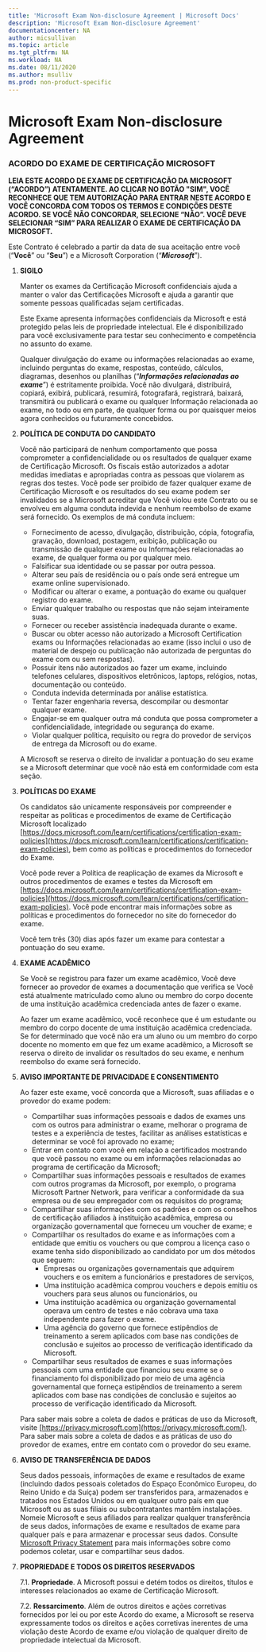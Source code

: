 ```yaml
---
title: 'Microsoft Exam Non-disclosure Agreement | Microsoft Docs'
description: 'Microsoft Exam Non-disclosure Agreement' 
documentationcenter: NA 
author: micsullivan
ms.topic: article
ms.tgt_pltfrm: NA
ms.workload: NA
ms.date: 08/11/2020
ms.author: msulliv
ms.prod: non-product-specific
---
```

# Microsoft Exam Non-disclosure Agreement

### ACORDO DO EXAME DE CERTIFICAÇÃO MICROSOFT

**LEIA ESTE ACORDO DE EXAME DE CERTIFICAÇÃO DA MICROSOFT (“ACORDO”) ATENTAMENTE. AO CLICAR NO BOTÃO "SIM", VOCÊ RECONHECE QUE TEM AUTORIZAÇÃO PARA ENTRAR NESTE ACORDO E VOCÊ CONCORDA COM TODOS OS TERMOS E CONDIÇÕES DESTE ACORDO. SE VOCÊ NÃO CONCORDAR, SELECIONE “NÃO”. VOCÊ DEVE SELECIONAR “SIM” PARA REALIZAR O EXAME DE CERTIFICAÇÃO DA MICROSOFT.**

Este Contrato é celebrado a partir da data de sua aceitação entre você (“**Você**” ou “**Seu**”) e a Microsoft Corporation (“***Microsoft***”).

1. **SIGILO**

    Manter os exames da Certificação Microsoft confidenciais ajuda a manter o valor das Certificações Microsoft e ajuda a garantir que somente pessoas qualificadas sejam certificadas.

    Este Exame apresenta informações confidenciais da Microsoft e está protegido pelas leis de propriedade intelectual. Ele é disponibilizado para você exclusivamente para testar seu conhecimento e competência no assunto do exame.

    Qualquer divulgação do exame ou informações relacionadas ao exame, incluindo perguntas do exame, respostas, conteúdo, cálculos, diagramas, desenhos ou planilhas (“***Informações relacionadas ao exame***”) é estritamente proibida. Você não divulgará, distribuirá, copiará, exibirá, publicará, resumirá, fotografará, registrará, baixará, transmitirá ou publicará o exame ou qualquer Informação relacionada ao exame, no todo ou em parte, de qualquer forma ou por quaisquer meios agora conhecidos ou futuramente concebidos.

2. **POLÍTICA DE CONDUTA DO CANDIDATO**

    Você não participará de nenhum comportamento que possa comprometer a confidencialidade ou os resultados de qualquer exame de Certificação Microsoft. Os fiscais estão autorizados a adotar medidas imediatas e apropriadas contra as pessoas que violarem as regras dos testes. Você pode ser proibido de fazer qualquer exame de Certificação Microsoft e os resultados do seu exame podem ser invalidados se a Microsoft acreditar que Você violou este Contrato ou se envolveu em alguma conduta indevida e nenhum reembolso de exame será fornecido. Os exemplos de má conduta incluem:

    - Fornecimento de acesso, divulgação, distribuição, cópia, fotografia, gravação, download, postagem, exibição, publicação ou transmissão de qualquer exame ou Informações relacionadas ao exame, de qualquer forma ou por qualquer meio.
    - Falsificar sua identidade ou se passar por outra pessoa.
    - Alterar seu país de residência ou o país onde será entregue um exame online supervisionado.
	- Modificar ou alterar o exame, a pontuação do exame ou qualquer registro do exame.
    - Enviar qualquer trabalho ou respostas que não sejam inteiramente suas.
    - Fornecer ou receber assistência inadequada durante o exame.
    - Buscar ou obter acesso não autorizado a Microsoft Certification exams ou Informações relacionadas ao exame (isso inclui o uso de material de despejo ou publicação não autorizada de perguntas do exame com ou sem respostas).
    - Possuir itens não autorizados ao fazer um exame, incluindo telefones celulares, dispositivos eletrônicos, laptops, relógios, notas, documentação ou conteúdo.
    - Conduta indevida determinada por análise estatística.
    - Tentar fazer engenharia reversa, descompilar ou desmontar qualquer exame.
    - Engajar-se em qualquer outra má conduta que possa comprometer a confidencialidade, integridade ou segurança do exame.
    - Violar qualquer política, requisito ou regra do provedor de serviços de entrega da Microsoft ou do exame.

    A Microsoft se reserva o direito de invalidar a pontuação do seu exame se a Microsoft determinar que você não está em conformidade com esta seção.

3. **POLÍTICAS DO EXAME**

    Os candidatos são unicamente responsáveis por compreender e respeitar as políticas e procedimentos de exame de Certificação Microsoft localizado [https://docs.microsoft.com/learn/certifications/certification-exam-policies](https://docs.microsoft.com/learn/certifications/certification-exam-policies), bem como as políticas e procedimentos do fornecedor do Exame.

    Você pode rever a Política de reaplicação de exames da Microsoft e outros procedimentos de exames e testes da Microsoft em [https://docs.microsoft.com/learn/certifications/certification-exam-policies](https://docs.microsoft.com/learn/certifications/certification-exam-policies). Você pode encontrar mais informações sobre as políticas e procedimentos do fornecedor no site do fornecedor do exame.

    Você tem três (30) dias após fazer um exame para contestar a pontuação do seu exame.

4. **EXAME ACADÊMICO**

    Se Você se registrou para fazer um exame acadêmico, Você deve fornecer ao provedor de exames a documentação que verifica se Você está atualmente matriculado como aluno ou membro do corpo docente de uma instituição acadêmica credenciada antes de fazer o exame.

    Ao fazer um exame acadêmico, você reconhece que é um estudante ou membro do corpo docente de uma instituição acadêmica credenciada. Se for determinado que você não era um aluno ou um membro do corpo docente no momento em que fez um exame acadêmico, a Microsoft se reserva o direito de invalidar os resultados do seu exame, e nenhum reembolso do exame será fornecido.

5. **AVISO IMPORTANTE DE PRIVACIDADE E CONSENTIMENTO**

    Ao fazer este exame, você concorda que a Microsoft, suas afiliadas e o provedor do exame podem:

    - Compartilhar suas informações pessoais e dados de exames uns com os outros para administrar o exame, melhorar o programa de testes e a experiência de testes, facilitar as análises estatísticas e determinar se você foi aprovado no exame;
    - Entrar em contato com você em relação a certificados mostrando que você passou no exame ou em informações relacionadas ao programa de certificação da Microsoft;
    - Compartilhar suas informações pessoais e resultados de exames com outros programas da Microsoft, por exemplo, o programa Microsoft Partner Network, para verificar a conformidade da sua empresa ou de seu empregador com os requisitos do programa;
    - Compartilhar suas informações com os padrões e com os conselhos de certificação afiliados à instituição acadêmica, empresa ou organização governamental que forneceu um voucher de exame; e
    - Compartilhar os resultados do exame e as informações com a entidade que emitiu os vouchers ou que comprou a licença caso o exame tenha sido disponibilizado ao candidato por um dos métodos que seguem:
        - Empresas ou organizações governamentais que adquirem vouchers e os emitem a funcionários e prestadores de serviços,
        - Uma instituição acadêmica comprou vouchers e depois emitiu os vouchers para seus alunos ou funcionários, ou
        - Uma instituição acadêmica ou organização governamental operava um centro de testes e não cobrava uma taxa independente para fazer o exame.
        - Uma agência do governo que fornece estipêndios de treinamento a serem aplicados com base nas condições de conclusão e sujeitos ao processo de verificação identificado da Microsoft.
    - Compartilhar seus resultados de exames e suas informações pessoais com uma entidade que financiou seu exame se o financiamento foi disponibilizado por meio de uma agência governamental que forneça estipêndios de treinamento a serem aplicados com base nas condições de conclusão e sujeitos ao processo de verificação identificado da Microsoft.

    Para saber mais sobre a coleta de dados e práticas de uso da Microsoft, visite [https://privacy.microsoft.com](https://privacy.microsoft.com/). Para saber mais sobre a coleta de dados e as práticas de uso do provedor de exames, entre em contato com o provedor do seu exame.

6. **AVISO DE TRANSFERÊNCIA DE DADOS**

    Seus dados pessoais, informações de exame e resultados de exame (incluindo dados pessoais coletados do Espaço Econômico Europeu, do Reino Unido e da Suíça) podem ser transferidos para, armazenados e tratados nos Estados Unidos ou em qualquer outro país em que Microsoft ou as suas filiais ou subcontratantes mantêm instalações. Nomeie Microsoft e seus afiliados para realizar qualquer transferência de seus dados, informações de exame e resultados de exame para qualquer país e para armazenar e processar seus dados. Consulte [Microsoft Privacy Statement](https://go.microsoft.com/fwlink/?LinkId=248681) para mais informações sobre como podemos coletar, usar e compartilhar seus dados.

7. **PROPRIEDADE E TODOS OS DIREITOS RESERVADOS**

    7.1. **Propriedade**. A Microsoft possui e detém todos os direitos, títulos e interesses relacionados ao exame de Certificação Microsoft.

    7.2. **Ressarcimento**. Além de outros direitos e ações corretivas fornecidos por lei ou por este Acordo do exame, a Microsoft se reserva expressamente todos os direitos e ações corretivas inerentes de uma violação deste Acordo de exame e/ou violação de qualquer direito de propriedade intelectual da Microsoft.

